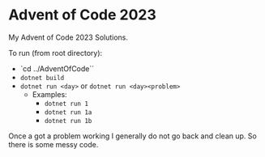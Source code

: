 # Advent of Code 2023

My Advent of Code 2023 Solutions. 

To run (from root directory):

* `cd ../AdventOfCode``
* `dotnet build`
* `dotnet run <day>` or `dotnet run <day><problem>`
  * Examples:
    * `dotnet run 1`
    * `dotnet run 1a`
    * `dotnet run 1b`

Once a got a problem working I generally do not go back and clean up. So there is some messy code.
